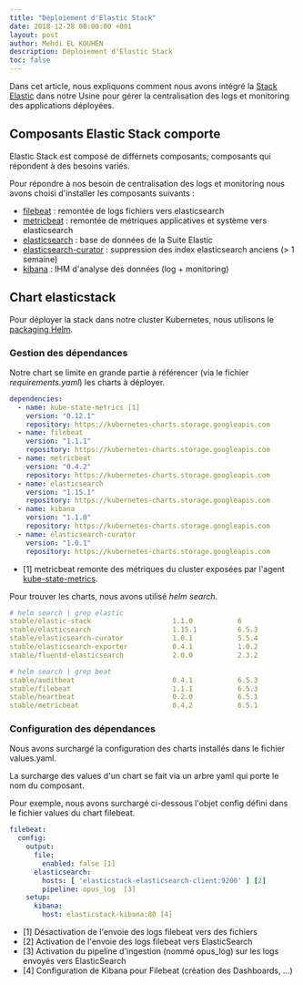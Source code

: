 ```yaml
---
title: "Déploiement d'Elastic Stack"
date: 2018-12-28 00:00:00 +001
layout: post
author: Mehdi EL KOUHEN
description: Déploiement d'Elastic Stack
toc: false
---
```


Dans cet article, nous expliquons comment nous avons intégré la [Stack Elastic](https://www.elastic.co/fr/products) dans notre Usine pour gérer la centralisation des logs et monitoring des applications déployées.

## Composants Elastic Stack comporte

Elastic Stack est composé de différnets composants; composants qui répondent à des besoins variés.

Pour répondre à nos besoin de centralisation des logs et monitoring nous avons choisi d'installer les composants suivants :

* [filebeat](https://github.com/helm/charts/tree/master/stable/filebeat) : remontée de logs fichiers vers elasticsearch
* [metricbeat](https://github.com/helm/charts/tree/master/stable/metricbeat) : remontée de métriques applicatives et système vers elasticsearch
* [elasticsearch](https://github.com/helm/charts/tree/master/stable/elasticsearch) : base de données de la Suite Elastic
* [elasticsearch-curator](https://github.com/helm/charts/tree/master/stable/elasticsearch-curator) : suppression des index elasticsearch anciens (> 1 semaine)
* [kibana](https://github.com/helm/charts/tree/master/stable/kibana) : IHM d'analyse des données (log + monitoring)
 
## Chart elasticstack

Pour déployer la stack dans notre cluster Kubernetes, nous utilisons le [packaging Helm](https://helm.sh/).

### Gestion des dépendances

Notre chart se limite en grande partie à référencer (via le fichier *requirements.yaml*) les charts à déployer.

```yaml
dependencies:
  - name: kube-state-metrics [1]
    version: "0.12.1"
    repository: https://kubernetes-charts.storage.googleapis.com
  - name: filebeat
    version: "1.1.1"
    repository: https://kubernetes-charts.storage.googleapis.com
  - name: metricbeat
    version: "0.4.2"
    repository: https://kubernetes-charts.storage.googleapis.com
  - name: elasticsearch
    version: "1.15.1"
    repository: https://kubernetes-charts.storage.googleapis.com
  - name: kibana
    version: "1.1.0"
    repository: https://kubernetes-charts.storage.googleapis.com
  - name: elasticsearch-curator
    version: "1.0.1"
    repository: https://kubernetes-charts.storage.googleapis.com
```

* [1] metricbeat remonte des métriques du cluster exposées par l'agent [kube-state-metrics](https://github.com/kubernetes/kube-state-metrics).  

Pour trouver les charts, nous avons utilisé *helm search*.

```yaml
# helm search | grep elastic
stable/elastic-stack                 	1.1.0        	6                           	A Helm chart for ELK                                        
stable/elasticsearch                 	1.15.1       	6.5.3                       	Flexible and powerful open source, distributed real-time ...
stable/elasticsearch-curator         	1.0.1        	5.5.4                       	A Helm chart for Elasticsearch Curator                      
stable/elasticsearch-exporter        	0.4.1        	1.0.2                       	Elasticsearch stats exporter for Prometheus                 
stable/fluentd-elasticsearch         	2.0.0        	2.3.2                       	A Fluentd Helm chart for Kubernetes with Elasticsearch ou...

# helm search | grep beat
stable/auditbeat                     	0.4.1        	6.5.3                       	A lightweight shipper to audit the activities of users an...
stable/filebeat                      	1.1.1        	6.5.3                       	A Helm chart to collect Kubernetes logs with filebeat       
stable/heartbeat                     	0.2.0        	6.5.1                       	A Helm chart to periodically check the status of your ser...
stable/metricbeat                    	0.4.2        	6.5.1                       	A Helm chart to collect Kubernetes logs with metricbeat   
```

### Configuration des dépendances

Nous avons surchargé la configuration des charts installés dans le fichier values.yaml.

La surcharge des values d'un chart se fait via un arbre yaml qui porte le nom du composant.

Pour exemple, nous avons surchargé ci-dessous l'objet config défini dans le fichier values du chart filebeat.

```yaml
filebeat:
  config:
    output:
      file:
        enabled: false [1]
      elasticsearch:
        hosts: [ 'elasticstack-elasticsearch-client:9200' ] [2]
        pipeline: opus_log  [3]
    setup:
      kibana:
        host: elasticstack-kibana:80 [4]
```             

* [1] Désactivation de l'envoie des logs filebeat vers des fichiers
* [2] Activation de l'envoie des logs filebeat vers ElasticSearch
* [3] Activation du pipeline d'ingestion (nommé opus_log) sur les logs envoyés vers ElasticSearch
* [4] Configuration de Kibana pour Filebeat (création des Dashboards, ...)